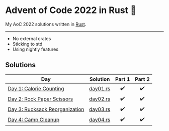 # Advent of Code 2022 in Rust 🦀

My AoC 2022 solutions written in [Rust](https://www.rust-lang.org).

---

* No external crates
* Sticking to std
* Using nightly features

## Solutions

| Day | Solution | Part 1 | Part 2 |
| --- | ---      | :---:  | :---:  |
| [Day 1: Calorie Counting](https://adventofcode.com/2022/day/1) | [day01.rs](src/day01.rs) | ✔️ | ✔️ |
| [Day 2: Rock Paper Scissors](https://adventofcode.com/2022/day/2) | [day02.rs](src/day02.rs) | ✔️ | ✔️ |
| [Day 3: Rucksack Reorganization](https://adventofcode.com/2022/day/3) | [day03.rs](src/day03.rs) | ✔️ | ✔️ |
| [Day 4: Camp Cleanup](https://adventofcode.com/2022/day/4) | [day04.rs](src/day04.rs) | ✔️ | ✔️ |
